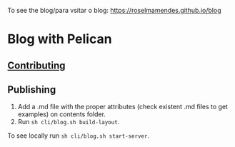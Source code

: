 To see the blog/para vsitar o blog: https://roselmamendes.github.io/blog

# Blog with Pelican

## [Contributing](contributing.md)

## Publishing

1. Add a .md file with the proper attributes (check existent .md files to get examples) on contents folder.
2. Run `sh cli/blog.sh build-layout`.

To see locally run `sh cli/blog.sh start-server`.
